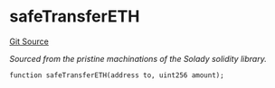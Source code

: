 # safeTransferETH
[Git Source](https://github.com/z0r0z/LilOrders/blob/41fa9757e463fb7c5ba94db950e3edb437ca4715/src/LilOrders.sol)

*Sourced from the pristine machinations of the Solady solidity library.*


```solidity
function safeTransferETH(address to, uint256 amount);
```

